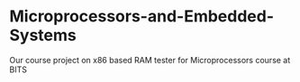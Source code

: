 # Microprocessors-and-Embedded-Systems
Our course project on x86 based RAM tester for Microprocessors course at BITS
